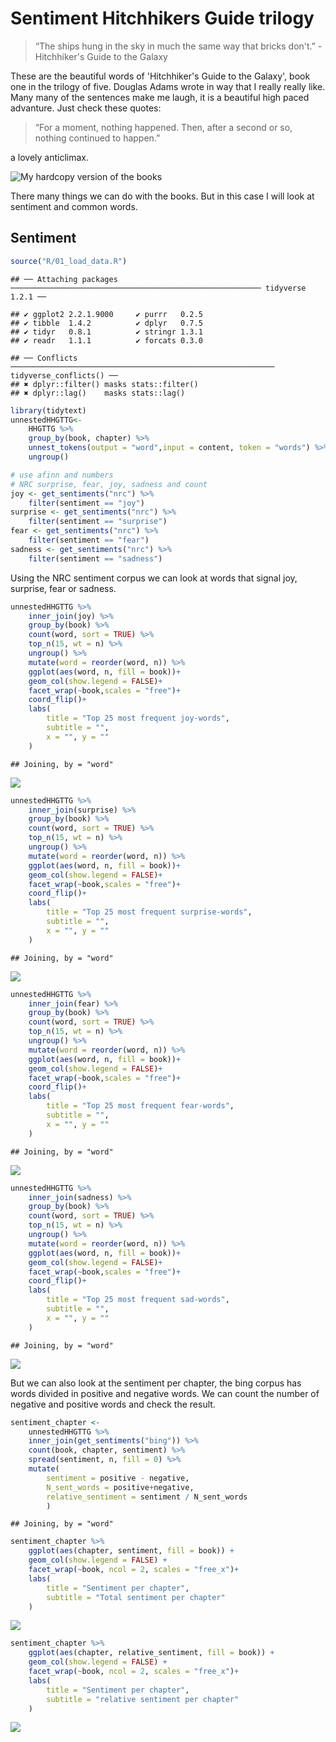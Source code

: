 Sentiment Hitchhikers Guide trilogy
================

> “The ships hung in the sky in much the same way that bricks don't.” - Hitchhiker's Guide to the Galaxy

These are the beautiful words of 'Hitchhiker's Guide to the Galaxy', book one in the trilogy of five. Douglas Adams wrote in way that I really really like. Many many of the sentences make me laugh, it is a beautiful high paced advanture. Just check these quotes:

> “For a moment, nothing happened. Then, after a second or so, nothing continued to happen.”

a lovely anticlimax.

![My hardcopy version of the books](data/images/IMG_20180608_183720120.jpg)

There many things we can do with the books. But in this case I will look at sentiment and common words.

Sentiment
---------

``` r
source("R/01_load_data.R")
```

    ## ── Attaching packages ──────────────────────────────────────────────────────── tidyverse 1.2.1 ──

    ## ✔ ggplot2 2.2.1.9000     ✔ purrr   0.2.5     
    ## ✔ tibble  1.4.2          ✔ dplyr   0.7.5     
    ## ✔ tidyr   0.8.1          ✔ stringr 1.3.1     
    ## ✔ readr   1.1.1          ✔ forcats 0.3.0

    ## ── Conflicts ─────────────────────────────────────────────────────────── tidyverse_conflicts() ──
    ## ✖ dplyr::filter() masks stats::filter()
    ## ✖ dplyr::lag()    masks stats::lag()

``` r
library(tidytext)
unnestedHHGTTG<- 
    HHGTTG %>% 
    group_by(book, chapter) %>% 
    unnest_tokens(output = "word",input = content, token = "words") %>% 
    ungroup()

# use afinn and numbers
# NRC surprise, fear, joy, sadness and count
joy <- get_sentiments("nrc") %>% 
    filter(sentiment == "joy")
surprise <- get_sentiments("nrc") %>% 
    filter(sentiment == "surprise")
fear <- get_sentiments("nrc") %>% 
    filter(sentiment == "fear")
sadness <- get_sentiments("nrc") %>% 
    filter(sentiment == "sadness")
```

Using the NRC sentiment corpus we can look at words that signal joy, surprise, fear or sadness.

``` r
unnestedHHGTTG %>% 
    inner_join(joy) %>%
    group_by(book) %>% 
    count(word, sort = TRUE) %>% 
    top_n(15, wt = n) %>% 
    ungroup() %>% 
    mutate(word = reorder(word, n)) %>%
    ggplot(aes(word, n, fill = book))+
    geom_col(show.legend = FALSE)+
    facet_wrap(~book,scales = "free")+
    coord_flip()+
    labs(
        title = "Top 25 most frequent joy-words",
        subtitle = "",
        x = "", y = ""
    )
```

    ## Joining, by = "word"

![](sentiment_files/figure-markdown_github/unnamed-chunk-2-1.png)

``` r
unnestedHHGTTG %>% 
    inner_join(surprise) %>%
    group_by(book) %>% 
    count(word, sort = TRUE) %>% 
    top_n(15, wt = n) %>% 
    ungroup() %>% 
    mutate(word = reorder(word, n)) %>%
    ggplot(aes(word, n, fill = book))+
    geom_col(show.legend = FALSE)+
    facet_wrap(~book,scales = "free")+
    coord_flip()+
    labs(
        title = "Top 25 most frequent surprise-words",
        subtitle = "",
        x = "", y = ""
    )
```

    ## Joining, by = "word"

![](sentiment_files/figure-markdown_github/unnamed-chunk-2-2.png)

``` r
unnestedHHGTTG %>% 
    inner_join(fear) %>%
    group_by(book) %>% 
    count(word, sort = TRUE) %>% 
    top_n(15, wt = n) %>% 
    ungroup() %>% 
    mutate(word = reorder(word, n)) %>%
    ggplot(aes(word, n, fill = book))+
    geom_col(show.legend = FALSE)+
    facet_wrap(~book,scales = "free")+
    coord_flip()+
    labs(
        title = "Top 25 most frequent fear-words",
        subtitle = "",
        x = "", y = ""
    )
```

    ## Joining, by = "word"

![](sentiment_files/figure-markdown_github/unnamed-chunk-2-3.png)

``` r
unnestedHHGTTG %>% 
    inner_join(sadness) %>%
    group_by(book) %>% 
    count(word, sort = TRUE) %>% 
    top_n(15, wt = n) %>% 
    ungroup() %>% 
    mutate(word = reorder(word, n)) %>%
    ggplot(aes(word, n, fill = book))+
    geom_col(show.legend = FALSE)+
    facet_wrap(~book,scales = "free")+
    coord_flip()+
    labs(
        title = "Top 25 most frequent sad-words",
        subtitle = "",
        x = "", y = ""
    )
```

    ## Joining, by = "word"

![](sentiment_files/figure-markdown_github/unnamed-chunk-2-4.png)

But we can also look at the sentiment per chapter, the bing corpus has words divided in positive and negative words. We can count the number of negative and positive words and check the result.

``` r
sentiment_chapter <- 
    unnestedHHGTTG %>% 
    inner_join(get_sentiments("bing")) %>%
    count(book, chapter, sentiment) %>%
    spread(sentiment, n, fill = 0) %>%
    mutate(
        sentiment = positive - negative,
        N_sent_words = positive+negative,
        relative_sentiment = sentiment / N_sent_words
        )
```

    ## Joining, by = "word"

``` r
sentiment_chapter %>% 
    ggplot(aes(chapter, sentiment, fill = book)) +
    geom_col(show.legend = FALSE) +
    facet_wrap(~book, ncol = 2, scales = "free_x")+
    labs(
        title = "Sentiment per chapter",
        subtitle = "Total sentiment per chapter"
    )
```

![](sentiment_files/figure-markdown_github/unnamed-chunk-3-1.png)

``` r
sentiment_chapter %>% 
    ggplot(aes(chapter, relative_sentiment, fill = book)) +
    geom_col(show.legend = FALSE) +
    facet_wrap(~book, ncol = 2, scales = "free_x")+
    labs(
        title = "Sentiment per chapter",
        subtitle = "relative sentiment per chapter"
    )
```

![](sentiment_files/figure-markdown_github/unnamed-chunk-3-2.png)
